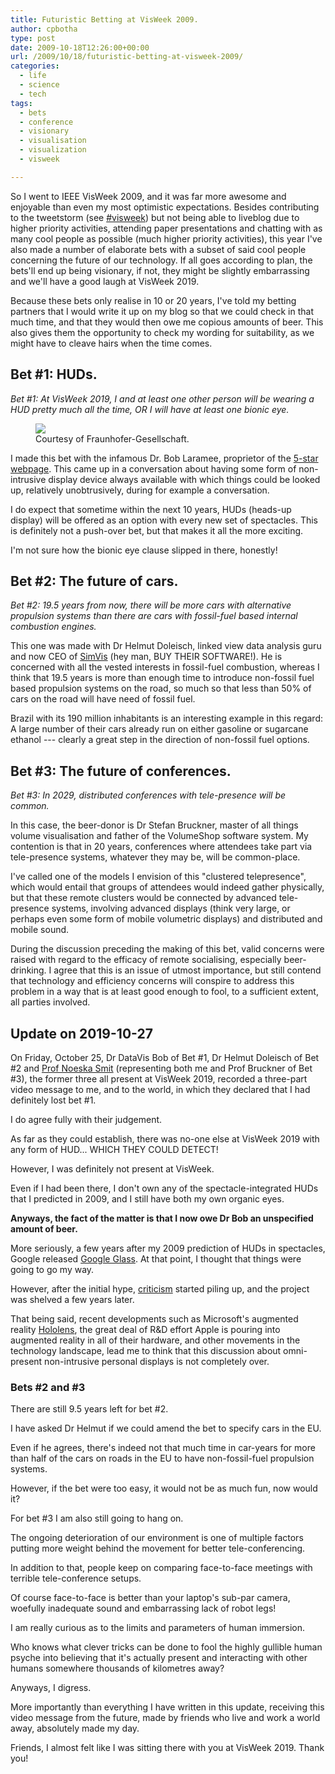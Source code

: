 ```yaml
---
title: Futuristic Betting at VisWeek 2009.
author: cpbotha
type: post
date: 2009-10-18T12:26:00+00:00
url: /2009/10/18/futuristic-betting-at-visweek-2009/
categories:
  - life
  - science
  - tech
tags:
  - bets
  - conference
  - visionary
  - visualisation
  - visualization
  - visweek

---
```


So I went to IEEE VisWeek 2009, and it was far more awesome and enjoyable than
even my most optimistic expectations. Besides contributing to the tweetstorm
(see [#visweek][1]) but not being able to liveblog due to higher priority
activities, attending paper presentations and chatting with as many cool people
as possible (much higher priority activities), this year I've also made a
number of elaborate bets with a subset of said cool people concerning the
future of our technology. If all goes according to plan, the bets'll end
up being visionary, if not, they might be slightly embarrassing and we'll
have a good laugh at VisWeek 2019.

Because these bets only realise in 10 or 20 years, I've told my betting
partners that I would write it up on my blog so that we could check in that
much time, and that they would then owe me copious amounts of beer. This also
gives them the opportunity to check my wording for suitability, as we might
have to cleave hairs when the time comes.

## Bet #1: HUDs.

_Bet #1: At VisWeek 2019, I and at least one other person will be wearing a HUD
pretty much all the time, OR I will have at least one bionic eye._

<figure>
<a href="http://www.popsci.com/gear-amp-gadgets/article/2009-06/heads-display-embedded-glasses">
<img src="https://cpbotha.net/wp-content/uploads/2009/10/interactive-data-eyeglasses.jpg" style="margin: 0px;"/>
</a>
<figcaption>Courtesy of Fraunhofer-Gesellschaft.</figcaption>
</figure> 

I made this bet with the infamous Dr. Bob Laramee, proprietor of the [5-star
webpage][3]. This came up in a conversation about having some form of
non-intrusive display device always available with which things could be looked
up, relatively unobtrusively, during for example a conversation.

I do expect that sometime within the next 10 years, HUDs (heads-up display)
will be offered as an option with every new set of spectacles. This is
definitely not a push-over bet, but that makes it all the more exciting.

I'm not sure how the bionic eye clause slipped in there, honestly!

## Bet #2: The future of cars.

_Bet #2: 19.5 years from now, there will be more cars with alternative propulsion systems than there are cars with fossil-fuel based internal combustion engines._

This one was made with Dr Helmut Doleisch, linked view data analysis guru and
now CEO of [SimVis][4] (hey man, BUY THEIR SOFTWARE!). He is concerned with all
the vested interests in fossil-fuel combustion, whereas I think that 19.5 years
is more than enough time to introduce non-fossil fuel based propulsion systems
on the road, so much so that less than 50% of cars on the road will have need
of fossil fuel.

Brazil with its 190 million inhabitants is an interesting example in this
regard: A large number of their cars already run on either gasoline or
sugarcane ethanol --- clearly a great step in the direction of non-fossil
fuel options.

## Bet #3: The future of conferences.

_Bet #3: In 2029, distributed conferences with tele-presence will be common._

In this case, the beer-donor is Dr Stefan Bruckner, master of all things volume
visualisation and father of the VolumeShop software system. My contention is
that in 20 years, conferences where attendees take part via tele-presence
systems, whatever they may be, will be common-place.

I've called one of the models I envision of this "clustered telepresence",
which would entail that groups of attendees would indeed gather physically, but
that these remote clusters would be connected by advanced tele-presence
systems, involving advanced displays (think very large, or perhaps even some
form of mobile volumetric displays) and distributed and mobile sound.

During the discussion preceding the making of this bet, valid concerns were
raised with regard to the efficacy of remote socialising, especially
beer-drinking. I agree that this is an issue of utmost importance, but still
contend that technology and efficiency concerns will conspire to address this
problem in a way that is at least good enough to fool, to a sufficient extent,
all parties involved.

## Update on 2019-10-27

On Friday, October 25, Dr DataVis Bob of Bet #1, Dr Helmut Doleisch of Bet #2
and [Prof Noeska Smit](http://noeskasmit.com/) (representing both me and Prof
Bruckner of Bet
#3), the former three all present at VisWeek 2019, recorded a three-part video
message to me, and to the world, in which they declared that I had definitely
lost bet #1.

I do agree fully with their judgement.

As far as they could establish, there was no-one else at VisWeek 2019 with any
form of HUD...  WHICH THEY COULD DETECT!

However, I was definitely not present at VisWeek.

Even if I had been there, I don't own any of the spectacle-integrated HUDs that
I predicted in 2009, and I still have both my own organic eyes.

**Anyways, the fact of the matter is that I now owe Dr Bob an unspecified
amount of beer.**

More seriously, a few years after my 2009 prediction of HUDs in spectacles,
Google released [Google Glass](https://en.wikipedia.org/wiki/Google_glass). At
that point, I thought that things were going to go my way.

However, after the initial hype,
[criticism](https://en.wikipedia.org/wiki/Google_glass#Criticism) started
piling up, and the project was shelved a few years later.

That being said, recent developments such as Microsoft's augmented reality
[Hololens](https://www.microsoft.com/en-us/hololens), the great deal of R&D
effort Apple is pouring into augmented reality in all of their hardware, and
other movements in the technology landscape, lead me to think that this
discussion about omni-present non-intrusive personal displays is not completely
over.

### Bets #2 and #3

There are still 9.5 years left for bet #2.

I have asked Dr Helmut if we could amend the bet to specify cars in the EU.

Even if he agrees, there's indeed not that much time in car-years for more than
half of the cars on roads in the EU to have non-fossil-fuel propulsion systems.

However, if the bet were too easy, it would not be as much fun, now would it?

For bet #3 I am also still going to hang on.

The ongoing deterioration of our environment is one of multiple factors putting
more weight behind the movement for better tele-conferencing.

In addition to that, people keep on comparing face-to-face meetings with
terrible tele-conference setups.

Of course face-to-face is better than your laptop's sub-par camera, woefully
inadequate sound and embarrassing lack of robot legs!

I am really curious as to the limits and parameters of human immersion.

Who knows what clever tricks can be done to fool the highly gullible human
psyche into believing that it's actually present and interacting with other
humans somewhere thousands of kilometres away?

Anyways, I digress.

More importantly than everything I have written in this update, receiving this
video message from the future, made by friends who live and work a world away,
absolutely made my day.

Friends, I almost felt like I was sitting there with you at VisWeek 2019. Thank
you!


 [1]: http://twitter.com/#search?q=%23visweek "link to visweek hashtag search"
 [2]: http://www.popsci.com/gear-amp-gadgets/article/2009-06/heads-display-embedded-glasses
 [3]: http://www.winslam.com/rlaramee/star/index.html "5-star webpage"
 [4]: http://www.simvis.at/ "SimVis website"

